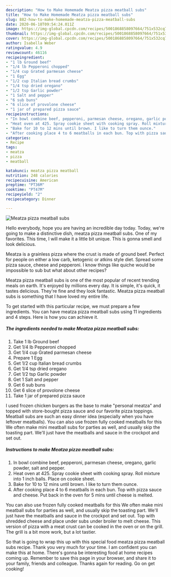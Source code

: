 ```yaml
---
description: "How to Make Homemade Meatza pizza meatball subs"
title: "How to Make Homemade Meatza pizza meatball subs"
slug: 882-how-to-make-homemade-meatza-pizza-meatball-subs
date: 2020-06-18T09:54:24.011Z
image: https://img-global.cpcdn.com/recipes/5001868858097664/751x532cq70/meatza-pizza-meatball-subs-recipe-main-photo.jpg
thumbnail: https://img-global.cpcdn.com/recipes/5001868858097664/751x532cq70/meatza-pizza-meatball-subs-recipe-main-photo.jpg
cover: https://img-global.cpcdn.com/recipes/5001868858097664/751x532cq70/meatza-pizza-meatball-subs-recipe-main-photo.jpg
author: Isabella Weber
ratingvalue: 4.9
reviewcount: 46116
recipeingredient:
- "1 lb Ground beef"
- "1/4 lb Pepperoni chopped"
- "1/4 cup Grated parmesan cheese"
- "1 Egg"
- "1/2 cup Italian bread crumbs"
- "1/4 tsp dried oregano"
- "1/2 tsp Garlic powder"
- "1 Salt and pepper"
- "6 sub buns"
- "6 slice of provolone cheese"
- "1 jar of prepared pizza sauce"
recipeinstructions:
- "In bowl combine beef, pepperoni, parmesan cheese, oregano, garlic powder, salt and pepper."
- "Heat oven at 425. Spray cookie sheet with cooking spray. Roll mixture into 1 inch balls. Place on cookie sheet."
- "Bake for 10 to 12 mins until brown. I like to turn them ounce."
- "After cooking place 4 to 6 meatballs in each bun. Top with pizza sauce and cheese. Put back in the oven for 5 mins until cheese is melted."
categories:
- Recipe
tags:
- meatza
- pizza
- meatball

katakunci: meatza pizza meatball 
nutrition: 248 calories
recipecuisine: American
preptime: "PT36M"
cooktime: "PT47M"
recipeyield: "2"
recipecategory: Dinner

---
```



![Meatza pizza meatball subs](https://img-global.cpcdn.com/recipes/5001868858097664/751x532cq70/meatza-pizza-meatball-subs-recipe-main-photo.jpg)

Hello everybody, hope you are having an incredible day today. Today, we're going to make a distinctive dish, meatza pizza meatball subs. One of my favorites. This time, I will make it a little bit unique. This is gonna smell and look delicious.

Meatza is a grainless pizza where the crust is made of ground beef. Perfect for people on either a low carb, ketogenic or atkins style diet. Spread some pizza sauce, cheese and pepperoni. I know things like quiche would be impossible to sub but what about other recipes?

Meatza pizza meatball subs is one of the most popular of recent trending meals on earth. It's enjoyed by millions every day. It is simple, it's quick, it tastes delicious. They're fine and they look fantastic. Meatza pizza meatball subs is something that I have loved my entire life.


To get started with this particular recipe, we must prepare a few ingredients. You can have meatza pizza meatball subs using 11 ingredients and 4 steps. Here is how you can achieve it.

<!--inarticleads1-->

##### The ingredients needed to make Meatza pizza meatball subs:

1. Take 1 lb Ground beef
1. Get 1/4 lb Pepperoni chopped
1. Get 1/4 cup Grated parmesan cheese
1. Prepare 1 Egg
1. Get 1/2 cup Italian bread crumbs
1. Get 1/4 tsp dried oregano
1. Get 1/2 tsp Garlic powder
1. Get 1 Salt and pepper
1. Get 6 sub buns
1. Get 6 slice of provolone cheese
1. Take 1 jar of prepared pizza sauce


I used frozen chicken burgers as the base to make &#34;personal meatza&#34; and topped with store-bought pizza sauce and our favorite pizza toppings. Meatball subs are such an easy dinner idea (especially when you have leftover meatballs). You can also use frozen fully cooked meatballs for this We often make mini meatball subs for parties as well, and usually skip the toasting part. We&#39;ll just have the meatballs and sauce in the crockpot and set out. 

<!--inarticleads2-->

##### Instructions to make Meatza pizza meatball subs:

1. In bowl combine beef, pepperoni, parmesan cheese, oregano, garlic powder, salt and pepper.
1. Heat oven at 425. Spray cookie sheet with cooking spray. Roll mixture into 1 inch balls. Place on cookie sheet.
1. Bake for 10 to 12 mins until brown. I like to turn them ounce.
1. After cooking place 4 to 6 meatballs in each bun. Top with pizza sauce and cheese. Put back in the oven for 5 mins until cheese is melted.


You can also use frozen fully cooked meatballs for this We often make mini meatball subs for parties as well, and usually skip the toasting part. We&#39;ll just have the meatballs and sauce in the crockpot and set out. Top with shredded cheese and place under subs under broiler to melt cheese. This version of pizza with a meat crust can be cooked in the oven or on the grill. The grill is a bit more work, but a lot tastier. 

So that is going to wrap this up with this special food meatza pizza meatball subs recipe. Thank you very much for your time. I am confident you can make this at home. There's gonna be interesting food at home recipes coming up. Remember to save this page in your browser, and share it to your family, friends and colleague. Thanks again for reading. Go on get cooking!
